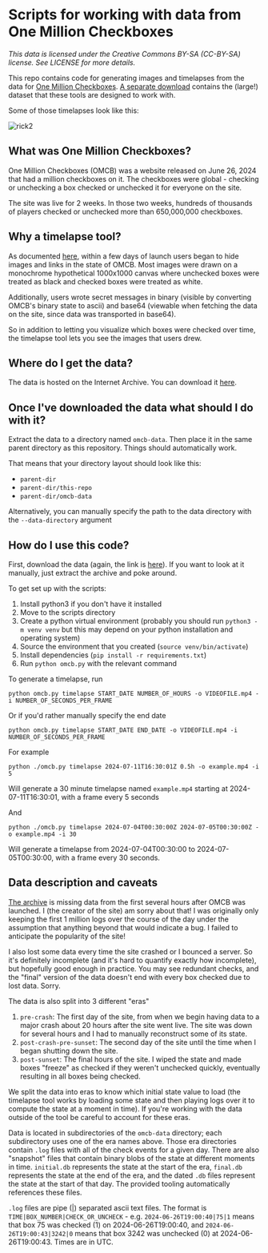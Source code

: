 # Scripts for working with data from One Million Checkboxes
_This data is licensed under the Creative Commons BY-SA (CC-BY-SA) license. See LICENSE for more details._

This repo contains code for generating images and timelapses from the data for [One Million Checkboxes](https://en.wikipedia.org/wiki/One_Million_Checkboxes). [A separate download](https://archive.org/details/one-million-checkboxes-data) contains the (large!) dataset that these tools are designed to work with.

Some of those timelapses look like this:

![rick2](https://github.com/user-attachments/assets/f63ee150-d863-462b-a094-e9a64c01e63e)


## What was One Million Checkboxes?
One Million Checkboxes (OMCB) was a website released on June 26, 2024 that had a million checkboxes on it. The checkboxes were global - checking or unchecking a box checked or unchecked it for everyone on the site.

The site was live for 2 weeks. In those two weeks, hundreds of thousands of players checked or unchecked more than 650,000,000 checkboxes.

## Why a timelapse tool?
As documented [here](https://eieio.games/essays/the-secret-in-one-million-checkboxes/), within a few days of launch users began to hide images and links in the state of OMCB. Most images were drawn on a monochrome hypothetical 1000x1000 canvas where unchecked boxes were treated as black and checked boxes were treated as white.

Additionally, users wrote secret messages in binary (visible by converting OMCB's binary state to ascii) and base64 (viewable when fetching the data on the site, since data was transported in base64).

So in addition to letting you visualize which boxes were checked over time, the timelapse tool lets you see the images that users drew.

## Where do I get the data?
The data is hosted on the Internet Archive. You can download it [here](https://archive.org/details/one-million-checkboxes-data).

## Once I've downloaded the data what should I do with it?
Extract the data to a directory named `omcb-data`. Then place it in the same parent directory as this repository. Things should automatically work.

That means that your directory layout should look like this:
* `parent-dir`
* `parent-dir/this-repo`
* `parent-dir/omcb-data`

Alternatively, you can manually specify the path to the data directory with the `--data-directory` argument

## How do I use this code?
First, download the data (again, the link is [here](https://archive.org/details/one-million-checkboxes-data)). If you want to look at it manually, just extract the archive and poke around.

To get set up with the scripts:
1. Install python3 if you don't have it installed
2. Move to the scripts directory
3. Create a python virtual environment (probably you should run `python3 -m venv venv` but this may depend on your python installation and operating system)
4. Source the environment that you created (`source venv/bin/activate`)
5. Install dependencies (`pip install -r requirements.txt`)
6. Run `python omcb.py` with the relevant command

To generate a timelapse, run

`python omcb.py timelapse START_DATE NUMBER_OF_HOURS -o VIDEOFILE.mp4 -i NUMBER_OF_SECONDS_PER_FRAME`

Or if you'd rather manually specify the end date

`python omcb.py timelapse START_DATE END_DATE -o VIDEOFILE.mp4 -i NUMBER_OF_SECONDS_PER_FRAME`

For example

`python ./omcb.py timelapse 2024-07-11T16:30:01Z 0.5h -o example.mp4 -i 5`

Will generate a 30 minute timelapse named `example.mp4` starting at 2024-07-11T16:30:01, with a frame every 5 seconds

And 

`python ./omcb.py timelapse 2024-07-04T00:30:00Z 2024-07-05T00:30:00Z -o example.mp4 -i 30`

Will generate a timelapse from 2024-07-04T00:30:00 to 2024-07-05T00:30:00, with a frame every 30 seconds.

## Data description and caveats
[The archive](https://archive.org/details/one-million-checkboxes-data) is missing data from the first several hours after OMCB was launched. I (the creator of the site) am sorry about that! I was originally only keeping the first 1 million logs over the course of the day under the assumption that anything beyond that would indicate a bug. I failed to anticipate the popularity of the site!

I also lost some data every time the site crashed or I bounced a server. So it's definitely incomplete (and it's hard to quantify exactly how incomplete), but hopefully good enough in practice. You may see redundant checks, and the "final" version of the data doesn't end with every box checked due to lost data. Sorry.

The data is also split into 3 different "eras"

1. `pre-crash`: The first day of the site, from when we begin having data to a major crash about 20 hours after the site went live. The site was down for several hours and I had to manually reconstruct some of its state.
2. `post-crash-pre-sunset`: The second day of the site until the time when I began shutting down the site.
3. `post-sunset`: The final hours of the site. I wiped the state and made boxes "freeze" as checked if they weren't unchecked quickly, eventually resulting in all boxes being checked.

We split the data into eras to know which initial state value to load (the timelapse tool works by loading some state and then playing logs over it to compute the state at a moment in time). If you're working with the data outside of the tool be careful to account for these eras.

Data is located in subdirectories of the `omcb-data` directory; each subdirectory uses one of the era names above. Those era directories contain `.log` files with all of the check events for a given day. There are also "snapshot" files that contain binary blobs of the state at different moments in time. `initial.db` represents the state at the start of the era, `final.db` represents the state at the end of the era, and the dated `.db` files represent the state at the start of that day. The provided tooling automatically references these files.

`.log` files are pipe (|) separated ascii text files. The format is `TIME|BOX_NUMBER|CHECK_OR_UNCHECK` - e.g. `2024-06-26T19:00:40|75|1` means that box 75 was checked (1) on 2024-06-26T19:00:40, and `2024-06-26T19:00:43|3242|0` means that box 3242 was unchecked (0) at 2024-06-26T19:00:43. Times are in UTC.

